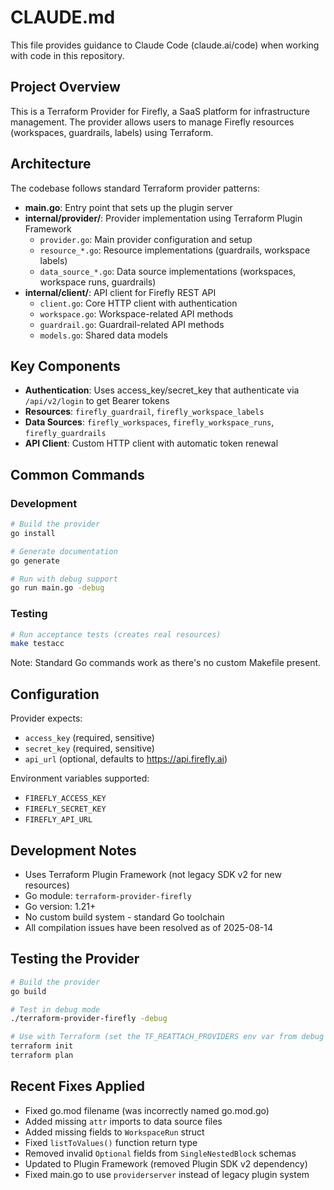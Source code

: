 # CLAUDE.md

This file provides guidance to Claude Code (claude.ai/code) when working with code in this repository.

## Project Overview
This is a Terraform Provider for Firefly, a SaaS platform for infrastructure management. The provider allows users to manage Firefly resources (workspaces, guardrails, labels) using Terraform.

## Architecture
The codebase follows standard Terraform provider patterns:

- **main.go**: Entry point that sets up the plugin server
- **internal/provider/**: Provider implementation using Terraform Plugin Framework
  - `provider.go`: Main provider configuration and setup
  - `resource_*.go`: Resource implementations (guardrails, workspace labels)
  - `data_source_*.go`: Data source implementations (workspaces, workspace runs, guardrails)
- **internal/client/**: API client for Firefly REST API
  - `client.go`: Core HTTP client with authentication
  - `workspace.go`: Workspace-related API methods
  - `guardrail.go`: Guardrail-related API methods
  - `models.go`: Shared data models

## Key Components
- **Authentication**: Uses access_key/secret_key that authenticate via `/api/v2/login` to get Bearer tokens
- **Resources**: `firefly_guardrail`, `firefly_workspace_labels`
- **Data Sources**: `firefly_workspaces`, `firefly_workspace_runs`, `firefly_guardrails`
- **API Client**: Custom HTTP client with automatic token renewal

## Common Commands

### Development
```bash
# Build the provider
go install

# Generate documentation
go generate

# Run with debug support
go run main.go -debug
```

### Testing
```bash
# Run acceptance tests (creates real resources)
make testacc
```

Note: Standard Go commands work as there's no custom Makefile present.

## Configuration
Provider expects:
- `access_key` (required, sensitive)
- `secret_key` (required, sensitive) 
- `api_url` (optional, defaults to https://api.firefly.ai)

Environment variables supported:
- `FIREFLY_ACCESS_KEY`
- `FIREFLY_SECRET_KEY`
- `FIREFLY_API_URL`

## Development Notes
- Uses Terraform Plugin Framework (not legacy SDK v2 for new resources)
- Go module: `terraform-provider-firefly`
- Go version: 1.21+
- No custom build system - standard Go toolchain
- All compilation issues have been resolved as of 2025-08-14

## Testing the Provider
```bash
# Build the provider
go build

# Test in debug mode
./terraform-provider-firefly -debug

# Use with Terraform (set the TF_REATTACH_PROVIDERS env var from debug output)
terraform init
terraform plan
```

## Recent Fixes Applied
- Fixed go.mod filename (was incorrectly named go.mod.go)
- Added missing `attr` imports to data source files
- Added missing fields to `WorkspaceRun` struct 
- Fixed `listToValues()` function return type
- Removed invalid `Optional` fields from `SingleNestedBlock` schemas
- Updated to Plugin Framework (removed Plugin SDK v2 dependency)
- Fixed main.go to use `providerserver` instead of legacy plugin system